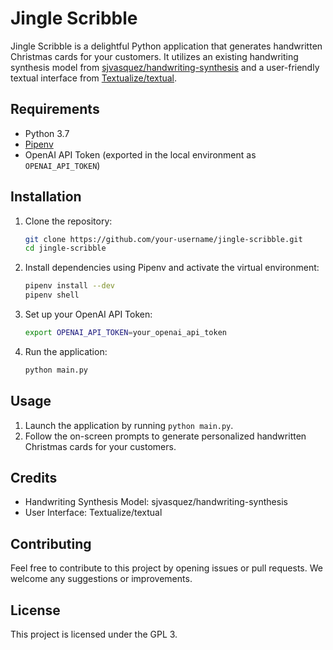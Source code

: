 # Jingle Scribble

Jingle Scribble is a delightful Python application that generates handwritten Christmas cards for your customers. It utilizes an existing handwriting synthesis model from [sjvasquez/handwriting-synthesis](https://github.com/sjvasquez/handwriting-synthesis) and a user-friendly textual interface from [Textualize/textual](https://github.com/Textualize/textual).

## Requirements
- Python 3.7
- [Pipenv](https://pipenv.pypa.io/en/latest/)
- OpenAI API Token (exported in the local environment as `OPENAI_API_TOKEN`)

## Installation

1. Clone the repository:

   ```bash
   git clone https://github.com/your-username/jingle-scribble.git
   cd jingle-scribble
   ``````

1. Install dependencies using Pipenv and activate the virtual environment:  
    ```bash
    pipenv install --dev
    pipenv shell
    ```
1. Set up your OpenAI API Token:
    ```bash
    export OPENAI_API_TOKEN=your_openai_api_token
    ```

1. Run the application:
    ```bash
    python main.py
    ```

## Usage
1. Launch the application by running `python main.py`.
2. Follow the on-screen prompts to generate personalized handwritten Christmas cards for your customers.

## Credits
- Handwriting Synthesis Model: sjvasquez/handwriting-synthesis
- User Interface: Textualize/textual

## Contributing
Feel free to contribute to this project by opening issues or pull requests. We welcome any suggestions or improvements.

## License
This project is licensed under the GPL 3.


